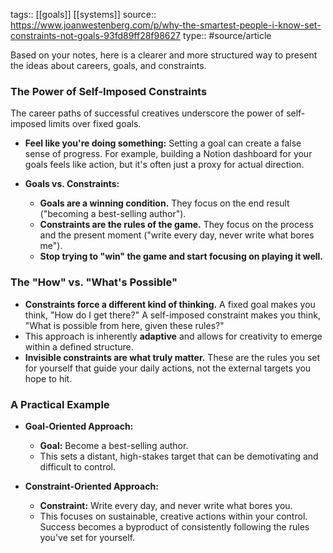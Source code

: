 tags:: [[goals]] [[systems]]
source:: https://www.joanwestenberg.com/p/why-the-smartest-people-i-know-set-constraints-not-goals-93fd89ff28f98627
type:: #source/article

Based on your notes, here is a clearer and more structured way to present the ideas about careers, goals, and constraints.

### The Power of Self-Imposed Constraints

The career paths of successful creatives underscore the power of self-imposed limits over fixed goals.

* **Feel like you're doing something:** Setting a goal can create a false sense of progress. For example, building a Notion dashboard for your goals feels like action, but it's often just a proxy for actual direction.

* **Goals vs. Constraints:**
    * **Goals are a winning condition.** They focus on the end result ("becoming a best-selling author").
    * **Constraints are the rules of the game.** They focus on the process and the present moment ("write every day, never write what bores me").
    * **Stop trying to "win" the game and start focusing on playing it well.**

### The "How" vs. "What's Possible"

* **Constraints force a different kind of thinking.** A fixed goal makes you think, "How do I get there?" A self-imposed constraint makes you think, "What is possible from here, given these rules?"
* This approach is inherently **adaptive** and allows for creativity to emerge within a defined structure.
* **Invisible constraints are what truly matter.** These are the rules you set for yourself that guide your daily actions, not the external targets you hope to hit.

### A Practical Example

* **Goal-Oriented Approach:**
    * **Goal:** Become a best-selling author.
    * This sets a distant, high-stakes target that can be demotivating and difficult to control.

* **Constraint-Oriented Approach:**
    * **Constraint:** Write every day, and never write what bores you.
    * This focuses on sustainable, creative actions within your control. Success becomes a byproduct of consistently following the rules you've set for yourself.